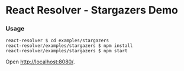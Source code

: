 # React Resolver - Stargazers Demo

### Usage

```shell
react-resolver $ cd examples/stargazers
react-resolver/examples/stargazers $ npm install
react-resolver/examples/stargazers $ npm start
```

Open <http://localhost:8080/>.
